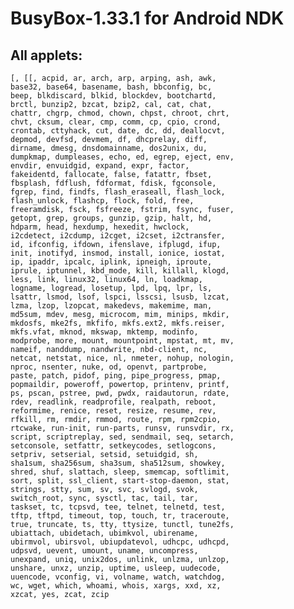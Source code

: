 # BusyBox-1.33.1 for Android NDK

## All applets:

	[, [[, acpid, ar, arch, arp, arping, ash, awk,
	base32, base64, basename, bash, bbconfig, bc,
	beep, blkdiscard, blkid, blockdev, bootchartd,
	brctl, bunzip2, bzcat, bzip2, cal, cat, chat,
	chattr, chgrp, chmod, chown, chpst, chroot, chrt,
	chvt, cksum, clear, cmp, comm, cp, cpio, crond,
	crontab, cttyhack, cut, date, dc, dd, deallocvt,
	depmod, devfsd, devmem, df, dhcprelay, diff,
	dirname, dmesg, dnsdomainname, dos2unix, du,
	dumpkmap, dumpleases, echo, ed, egrep, eject, env,
	envdir, envuidgid, expand, expr, factor,
	fakeidentd, fallocate, false, fatattr, fbset,
	fbsplash, fdflush, fdformat, fdisk, fgconsole,
	fgrep, find, findfs, flash_eraseall, flash_lock,
	flash_unlock, flashcp, flock, fold, free,
	freeramdisk, fsck, fsfreeze, fstrim, fsync, fuser,
	getopt, grep, groups, gunzip, gzip, halt, hd,
	hdparm, head, hexdump, hexedit, hwclock,
	i2cdetect, i2cdump, i2cget, i2cset, i2ctransfer,
	id, ifconfig, ifdown, ifenslave, ifplugd, ifup,
	init, inotifyd, insmod, install, ionice, iostat,
	ip, ipaddr, ipcalc, iplink, ipneigh, iproute,
	iprule, iptunnel, kbd_mode, kill, killall, klogd,
	less, link, linux32, linux64, ln, loadkmap,
	logname, logread, losetup, lpd, lpq, lpr, ls,
	lsattr, lsmod, lsof, lspci, lsscsi, lsusb, lzcat,
	lzma, lzop, lzopcat, makedevs, makemime, man,
	md5sum, mdev, mesg, microcom, mim, minips, mkdir,
	mkdosfs, mke2fs, mkfifo, mkfs.ext2, mkfs.reiser,
	mkfs.vfat, mknod, mkswap, mktemp, modinfo,
	modprobe, more, mount, mountpoint, mpstat, mt, mv,
	nameif, nanddump, nandwrite, nbd-client, nc,
	netcat, netstat, nice, nl, nmeter, nohup, nologin,
	nproc, nsenter, nuke, od, openvt, partprobe,
	paste, patch, pidof, ping, pipe_progress, pmap,
	popmaildir, poweroff, powertop, printenv, printf,
	ps, pscan, pstree, pwd, pwdx, raidautorun, rdate,
	rdev, readlink, readprofile, realpath, reboot,
	reformime, renice, reset, resize, resume, rev,
	rfkill, rm, rmdir, rmmod, route, rpm, rpm2cpio,
	rtcwake, run-init, run-parts, runsv, runsvdir, rx,
	script, scriptreplay, sed, sendmail, seq, setarch,
	setconsole, setfattr, setkeycodes, setlogcons,
	setpriv, setserial, setsid, setuidgid, sh,
	sha1sum, sha256sum, sha3sum, sha512sum, showkey,
	shred, shuf, slattach, sleep, smemcap, softlimit,
	sort, split, ssl_client, start-stop-daemon, stat,
	strings, stty, sum, sv, svc, svlogd, svok,
	switch_root, sync, sysctl, tac, tail, tar,
	taskset, tc, tcpsvd, tee, telnet, telnetd, test,
	tftp, tftpd, timeout, top, touch, tr, traceroute,
	true, truncate, ts, tty, ttysize, tunctl, tune2fs,
	ubiattach, ubidetach, ubimkvol, ubirename,
	ubirmvol, ubirsvol, ubiupdatevol, udhcpc, udhcpd,
	udpsvd, uevent, umount, uname, uncompress,
	unexpand, uniq, unix2dos, unlink, unlzma, unlzop,
	unshare, unxz, unzip, uptime, usleep, uudecode,
	uuencode, vconfig, vi, volname, watch, watchdog,
	wc, wget, which, whoami, whois, xargs, xxd, xz,
	xzcat, yes, zcat, zcip
